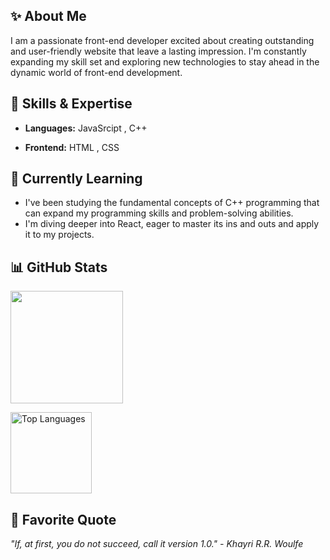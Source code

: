 
<h2>✨ About Me</h2>
<p>I am a passionate front-end developer excited about creating outstanding and user-friendly website that leave a lasting impression. I'm constantly expanding my skill set and exploring new technologies to stay ahead in the dynamic world of front-end development.</p>


<h2>🔧 Skills & Expertise</h2>

- <p> <b>Languages:</b> JavaSrcipt , C++ </p>
- <p> <b>Frontend:</b> HTML , CSS </p>

<h2>🌱 Currently Learning</h2>

- I've been studying the fundamental concepts of C++ programming that can expand my programming skills and problem-solving abilities.
-  I'm diving deeper into React, eager to master its ins and outs and apply it to my projects.
  

  <h2>📊 GitHub Stats</h2>
  
<p>
<a href="http://www.github.com/Maliyat-Lumya"><img height="180em" src="https://github-readme-streak-stats.herokuapp.com/?user=Maliyat-Lumya&stroke=ffffff&background=171717&ring=ef4444&fire=ef4444&currStreakNum=ffffff&currStreakLabel=ef4444&sideNums=ffffff&sideLabels=ffffff&dates=ffffff&hide_border=true" /></a>

<a href="https://github.com/Maliyat-Lumya" align="left"><img height="130em" src="https://github-readme-stats.vercel.app/api/top-langs/?username=Maliyat-Lumya&langs_count=10&title_color=ef4444&text_color=ffffff&icon_color=ef4444&bg_color=171717&hide_border=true&locale=en&custom_title=Top%20%Languages" alt="Top Languages" /></a>

</p>

<h2>🎯 Favorite Quote</h2>
<i>"If, at first, you do not succeed, call it version 1.0." -  Khayri R.R. Woulfe</i>
